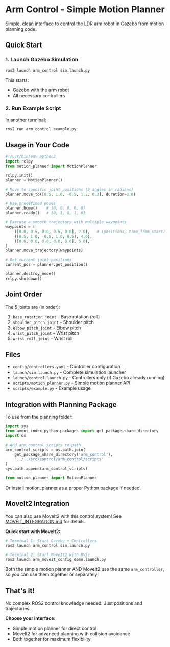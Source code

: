 # Arm Control - Simple Motion Planner

Simple, clean interface to control the LDR arm robot in Gazebo from motion planning code.

## Quick Start

### 1. Launch Gazebo Simulation

```bash
ros2 launch arm_control sim.launch.py
```

This starts:
- Gazebo with the arm robot
- All necessary controllers

### 2. Run Example Script

In another terminal:

```bash
ros2 run arm_control example.py
```

## Usage in Your Code

```python
#!/usr/bin/env python3
import rclpy
from motion_planner import MotionPlanner

rclpy.init()
planner = MotionPlanner()

# Move to specific joint positions (5 angles in radians)
planner.move_to([0.5, 1.0, -0.5, 1.2, 0.3], duration=3.0)

# Use predefined poses
planner.home()    # [0, 0, 0, 0, 0]
planner.ready()   # [0, 1, 0, 1, 0]

# Execute a smooth trajectory with multiple waypoints
waypoints = [
    ([0.0, 0.5, 0.0, 0.5, 0.0], 2.0),   # (positions, time_from_start)
    ([0.5, 1.0, -0.5, 1.0, 0.5], 4.0),
    ([0.0, 0.0, 0.0, 0.0, 0.0], 6.0),
]
planner.move_trajectory(waypoints)

# Get current joint positions
current_pos = planner.get_position()

planner.destroy_node()
rclpy.shutdown()
```

## Joint Order

The 5 joints are (in order):
1. `base_rotation_joint` - Base rotation (roll)
2. `shoulder_pitch_joint` - Shoulder pitch
3. `elbow_pitch_joint` - Elbow pitch
4. `wrist_pitch_joint` - Wrist pitch
5. `wrist_roll_joint` - Wrist roll

## Files

- `config/controllers.yaml` - Controller configuration
- `launch/sim.launch.py` - Complete simulation launcher
- `launch/control.launch.py` - Controllers only (if Gazebo already running)
- `scripts/motion_planner.py` - Simple motion planner API
- `scripts/example.py` - Example usage

## Integration with Planning Package

To use from the planning folder:

```python
import sys
from ament_index_python.packages import get_package_share_directory
import os

# Add arm_control scripts to path
arm_control_scripts = os.path.join(
    get_package_share_directory('arm_control'),
    '../../src/control/arm_control/scripts'
)
sys.path.append(arm_control_scripts)

from motion_planner import MotionPlanner
```

Or install motion_planner as a proper Python package if needed.

## MoveIt2 Integration

You can also use MoveIt2 with this control system! See [MOVEIT_INTEGRATION.md](MOVEIT_INTEGRATION.md) for details.

**Quick start with MoveIt2:**
```bash
# Terminal 1: Start Gazebo + Controllers
ros2 launch arm_control sim.launch.py

# Terminal 2: Start MoveIt2 with RViz
ros2 launch arm_moveit_config demo.launch.py
```

Both the simple motion planner AND MoveIt2 use the same `arm_controller`, so you can use them together or separately!

## That's It!

No complex ROS2 control knowledge needed. Just positions and trajectories.

**Choose your interface:**
- Simple motion planner for direct control
- MoveIt2 for advanced planning with collision avoidance
- Both together for maximum flexibility
